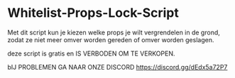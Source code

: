 # Whitelist-Props-Lock-Script

Met dit script kun je kiezen welke props je wilt vergrendelen in de grond, zodat ze niet meer omver worden gereden of omver worden geslagen.

deze script is gratis en IS VERBODEN OM TE VERKOPEN.

bIJ PROBLEMEN GA NAAR ONZE DISCORD https://discord.gg/dEdx5a72P7
